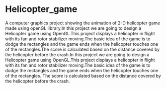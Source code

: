 # Helicopter_game
A computer graphics project showing the animation of 2-D helicopter game made using openGL library.In this project we are going to design a Helicopter game using OpenGL.This project displays a helicopter in flight with its fan and rotor stabilizer moving.The basic idea of the game is to dodge the rectangles and the game ends when the helicopter touches one of the rectangles.The score is calculated based on the distance covered by the helicopter before the crash.In this project we are going to design a Helicopter game using OpenGL.This project 
displays a helicopter in flight with its fan and rotor stabilizer moving.The basic idea of the game is to dodge the rectangles and the game ends when the helicopter touches one of the rectangles. The score is calculated based on the distance covered by the helicopter before the crash. 